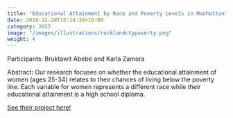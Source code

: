 ```yaml
---
title: "Educational Attainment by Race and Poverty Levels in Manhattan"
date: 2018-12-28T15:14:39+10:00
category: 2023
image: "/images/illustrations/rocklandctypoverty.png"
weight: 4
---
```


Participants: Bruktawit Abebe and Karla Zamora

Abstract: Our research focuses on whether the educational attainment of women (ages 25-34) relates to their chances of living below the poverty line. Each variable for women represents a different race while their educational attainment is a high school diploma.

<a href = "https://rpubs.com/bruktigashaw/racepovertywomenhs"> See their project here! </a>
